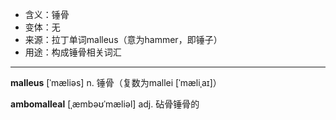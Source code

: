 - <span class="definition">含义：锤骨</span>
- <span class="definition">变体：无</span>
- <span class="definition">来源：拉丁单词malleus（意为hammer，即锤子）</span>
- <span class="definition">用途：构成锤骨相关词汇</span>

---

<span class="vocabulary">**malleus**</span> [ˈmæliəs] n. 锤骨（复数为mallei [ˈmæliˌaɪ]）

<span class="vocabulary">**ambomalleal**</span> [ˌæmbəʊˈmæliəl] adj. 砧骨锤骨的   
